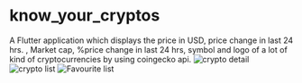 # know_your_cryptos

A Flutter application which displays the price in USD, price change in last 24 hrs. , Market cap, %price change in last 24 hrs, symbol and logo of a lot of kind of cryptocurrencies by using coingecko api.
![crypto detail](https://user-images.githubusercontent.com/68854742/150649155-f13af58c-9f29-42f8-9a06-5b88a87e0238.jpg)
![crypto list](https://user-images.githubusercontent.com/68854742/150649158-a3ea6e80-0a65-4680-81e3-0c7212693c31.jpg)
![Favourite list](https://user-images.githubusercontent.com/68854742/150649159-d3e96ce1-d097-42a7-b77c-89c39351d18c.jpg)
